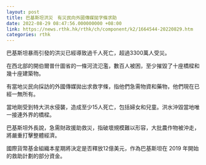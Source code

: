 ```yaml
---
layout: post
title: 巴基斯坦洪災　有災民向外國傳媒拋字條求助
date: 2022-08-29 08:47:56.000000000 +08:00
link: https://news.rthk.hk/rthk/ch/component/k2/1664544-20220829.htm
categories: rthk
---
```


巴基斯坦暴雨引發的洪災已經導致過千人死亡，超過3300萬人受災。

在西北部的開伯爾普什圖省的一條河流氾濫，數百人被困，至少摧毀了十座橋樑和幾十座建築物。

有當地災民向採訪的外國傳媒拋出求救字條，指他們急需物資和藥物，他們現在已經一無所有。

當地剛受到特大洪水侵襲，造成至少15人死亡，包括婦女和兒童。洪水沖毀當地唯一接連外界的橋樑。

巴基斯坦外長說，急需財政援助救災，指破壞規模難以形容，大批農作物被沖走，將嚴重打擊整體經濟。

國際貨幣基金組織本星期將決定是否釋放12億美元，作為巴基斯坦在 2019 年開始的救助計劃的部分資金。
